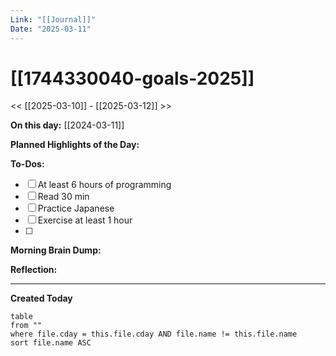```yaml
---
Link: "[[Journal]]"
Date: "2025-03-11"
---
```


# [[1744330040-goals-2025]]

<< [[2025-03-10]] - [[2025-03-12]] >>

**On this day:** [[2024-03-11]]

**Planned Highlights of the Day:**

**To-Dos:**

- [ ] At least 6 hours of programming
- [ ] Read 30 min
- [ ] Practice Japanese
- [ ] Exercise at least 1 hour
- [ ]

**Morning Brain Dump:**

**Reflection:**

---

**Created Today**

```dataview
table
from ""
where file.cday = this.file.cday AND file.name != this.file.name
sort file.name ASC
```
